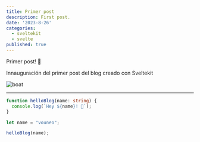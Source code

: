 ```yaml
---
title: Primer post
description: First post.
date: '2023-8-26'
categories:
  - sveltekit
  - svelte
published: true
---
```




Primer post! 👋

Innauguración del primer post del blog creado con Sveltekit

![boat](/lib/images/boat-inn.jpg)  

---

```ts
function helloBlog(name: string) {
  console.log(`Hey ${name}! 👋`);
}

let name = "vouneo";

helloBlog(name);

```
